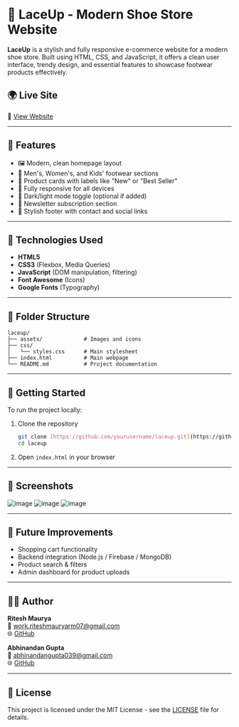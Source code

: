 # 👟 LaceUp - Modern Shoe Store Website

**LaceUp** is a stylish and fully responsive e-commerce website for a modern shoe store. Built using HTML, CSS, and JavaScript, it offers a clean user interface, trendy design, and essential features to showcase footwear products effectively.

## 🌍 Live Site

🔗 [View Website](https://your-live-link.com)  

---

## 📌 Features

- 🖼️ Modern, clean homepage layout
- 🧍 Men's, Women's, and Kids' footwear sections
- 🛒 Product cards with labels like "New" or "Best Seller"
- 📱 Fully responsive for all devices
- 🌙 Dark/light mode toggle (optional if added)
- 📩 Newsletter subscription section
- 👣 Stylish footer with contact and social links

---

## 🧰 Technologies Used

- **HTML5**
- **CSS3** (Flexbox, Media Queries)
- **JavaScript** (DOM manipulation, filtering)
- **Font Awesome** (Icons)
- **Google Fonts** (Typography)

---

## 📁 Folder Structure

```
laceup/
├── assets/             # Images and icons
├── css/
│   └── styles.css      # Main stylesheet
├── index.html          # Main webpage
└── README.md           # Project documentation
```

---

## 🚀 Getting Started

To run the project locally:

1. Clone the repository  
   ```bash
   git clone [https://github.com/yourusername/laceup.git](https://github.com/GNCIPL/FULL-STACK-INTERNSHIP/tree/main/Ritesh__Abhinandan__ECommerce)
   cd laceup
   ```

2. Open `index.html` in your browser

---

## 📸 Screenshots


![image](https://github.com/user-attachments/assets/542d6410-2c49-4933-9cf5-1d91a6703777)
![image](https://github.com/user-attachments/assets/050dc839-c44b-4a57-b13e-8188070f4a64)
![image](https://github.com/user-attachments/assets/f58e8d03-ae8a-454c-a12f-de1efd0c2aa8)



---

## 📌 Future Improvements

- Shopping cart functionality
- Backend integration (Node.js / Firebase / MongoDB)
- Product search & filters
- Admin dashboard for product uploads

---

## 🧑‍💻 Author

**Ritesh Maurya**  
📧 [work.riteshmauryarm07@gmail.com](mailto:work.riteshmauryarm07@gmail.com)  
🌐 [GitHub](https://github.com/Riteshmaurya07)

**Abhinandan Gupta**  
📧 [abhinandangupta039@gmail.com](mailto:abhinandangupta039@gmail.com)  
🌐 [GitHub](https://github.com/Abhinandan151142)


---

## 📄 License

This project is licensed under the MIT License - see the [LICENSE](LICENSE) file for details.
